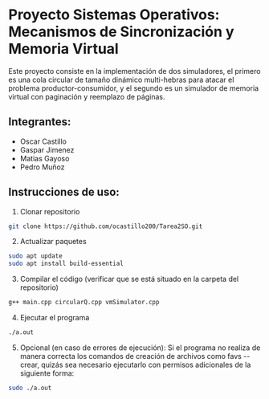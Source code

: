 # Proyecto Sistemas Operativos: Mecanismos de Sincronización y Memoria Virtual
Este proyecto consiste en la implementación de dos simuladores, el primero es una cola circular de tamaño dinámico multi-hebras para atacar el problema productor-consumidor, y el segundo es un simulador de memoria virtual con paginación y reemplazo de páginas.

## Integrantes:
- Oscar Castillo
- Gaspar Jimenez
- Matias Gayoso
- Pedro Muñoz

## Instrucciones de uso:
1. Clonar repositorio
```bash
git clone https://github.com/ocastillo200/Tarea2SO.git
```
2. Actualizar paquetes
```bash
sudo apt update
sudo apt install build-essential
```
3. Compilar el código (verificar que se está situado en la carpeta del repositorio)
```bash
g++ main.cpp circularQ.cpp vmSimulator.cpp
```
4. Ejecutar el programa
```bash
./a.out
```
5. Opcional (en caso de errores de ejecución):
Si el programa no realiza de manera correcta los comandos de creación de archivos como favs --crear, quizás sea necesario ejecutarlo con permisos adicionales de la siguiente forma:
```bash
sudo ./a.out
```

